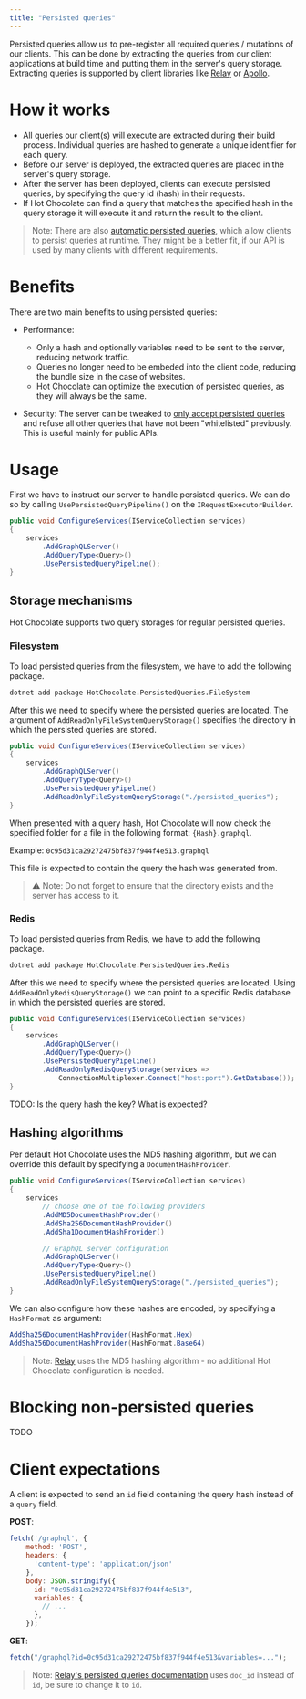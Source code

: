 ```yaml
---
title: "Persisted queries"
---
```


Persisted queries allow us to pre-register all required queries / mutations of our clients. This can be done by extracting the queries from our client applications at build time and putting them in the server's query storage. Extracting queries is supported by client libraries like [Relay](https://relay.dev/docs/guides/persisted-queries/) or [Apollo](https://www.apollographql.com/docs/apollo-server/performance/apq/).

# How it works

- All queries our client(s) will execute are extracted during their build process. Individual queries are hashed to generate a unique identifier for each query.
- Before our server is deployed, the extracted queries are placed in the server's query storage.
- After the server has been deployed, clients can execute persisted queries, by specifying the query id (hash) in their requests.
- If Hot Chocolate can find a query that matches the specified hash in the query storage it will execute it and return the result to the client.

> Note: There are also [automatic persisted queries](/docs/hotchocolate/performance/automatic-persisted-queries), which allow clients to persist queries at runtime. They might be a better fit, if our API is used by many clients with different requirements.

# Benefits

There are two main benefits to using persisted queries:

- Performance:

  - Only a hash and optionally variables need to be sent to the server, reducing network traffic.
  - Queries no longer need to be embeded into the client code, reducing the bundle size in the case of websites.
  - Hot Chocolate can optimize the execution of persisted queries, as they will always be the same.

- Security: The server can be tweaked to [only accept persisted queries](#blocking-non-persisted-queries) and refuse all other queries that have not been "whitelisted" previously. This is useful mainly for public APIs.

# Usage

First we have to instruct our server to handle persisted queries. We can do so by calling `UsePersistedQueryPipeline()` on the `IRequestExecutorBuilder`.

```csharp
public void ConfigureServices(IServiceCollection services)
{
    services
        .AddGraphQLServer()
        .AddQueryType<Query>()
        .UsePersistedQueryPipeline();
}
```

## Storage mechanisms

Hot Chocolate supports two query storages for regular persisted queries.

### Filesystem

To load persisted queries from the filesystem, we have to add the following package.

```bash
dotnet add package HotChocolate.PersistedQueries.FileSystem
```

After this we need to specify where the persisted queries are located. The argument of `AddReadOnlyFileSystemQueryStorage()` specifies the directory in which the persisted queries are stored.

```csharp
public void ConfigureServices(IServiceCollection services)
{
    services
        .AddGraphQLServer()
        .AddQueryType<Query>()
        .UsePersistedQueryPipeline()
        .AddReadOnlyFileSystemQueryStorage("./persisted_queries");
}
```

When presented with a query hash, Hot Chocolate will now check the specified folder for a file in the following format: `{Hash}.graphql`.

Example: `0c95d31ca29272475bf837f944f4e513.graphql`

This file is expected to contain the query the hash was generated from.

> ⚠️ Note: Do not forget to ensure that the directory exists and the server has access to it.

### Redis

To load persisted queries from Redis, we have to add the following package.

```bash
dotnet add package HotChocolate.PersistedQueries.Redis
```

After this we need to specify where the persisted queries are located. Using `AddReadOnlyRedisQueryStorage()` we can point to a specific Redis database in which the persisted queries are stored.

```csharp
public void ConfigureServices(IServiceCollection services)
{
    services
        .AddGraphQLServer()
        .AddQueryType<Query>()
        .UsePersistedQueryPipeline()
        .AddReadOnlyRedisQueryStorage(services =>
            ConnectionMultiplexer.Connect("host:port").GetDatabase());
}
```

TODO: Is the query hash the key? What is expected?

## Hashing algorithms

Per default Hot Chocolate uses the MD5 hashing algorithm, but we can override this default by specifying a `DocumentHashProvider`.

```csharp
public void ConfigureServices(IServiceCollection services)
{
    services
        // choose one of the following providers
        .AddMD5DocumentHashProvider()
        .AddSha256DocumentHashProvider()
        .AddSha1DocumentHashProvider()

        // GraphQL server configuration
        .AddGraphQLServer()
        .AddQueryType<Query>()
        .UsePersistedQueryPipeline()
        .AddReadOnlyFileSystemQueryStorage("./persisted_queries");
}
```

We can also configure how these hashes are encoded, by specifying a `HashFormat` as argument:

```csharp
AddSha256DocumentHashProvider(HashFormat.Hex)
AddSha256DocumentHashProvider(HashFormat.Base64)
```

> Note: [Relay](https://relay.dev) uses the MD5 hashing algorithm - no additional Hot Chocolate configuration is needed.

# Blocking non-persisted queries

TODO

# Client expectations

A client is expected to send an `id` field containing the query hash instead of a `query` field.

**POST**:

```js
fetch('/graphql', {
    method: 'POST',
    headers: {
      'content-type': 'application/json'
    },
    body: JSON.stringify({
      id: "0c95d31ca29272475bf837f944f4e513",
      variables: {
        // ...
      },
    });
```

**GET**:

```js
fetch("/graphql?id=0c95d31ca29272475bf837f944f4e513&variables=...");
```

> Note: [Relay's persisted queries documentation](https://relay.dev/docs/guides/persisted-queries/#network-layer-changes) uses `doc_id` instead of `id`, be sure to change it to `id`.
